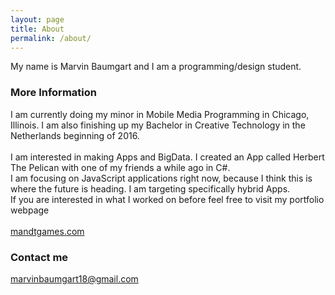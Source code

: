 ```yaml
---
layout: page
title: About
permalink: /about/
---
```


My name is Marvin Baumgart and I am a programming/design student.

### More Information

I am currently doing my minor in Mobile Media Programming in Chicago, Illinois. I am also finishing up my Bachelor in Creative Technology in the Netherlands beginning of 2016. <br><br>
I am interested in making Apps and BigData. I created an App called Herbert The Pelican with one of my friends a while ago in C#. <br>
I am focusing on JavaScript applications right now, because I think this is where the future is heading. I am targeting specifically hybrid Apps. <br>
If you are interested in what I worked on before feel free to visit my portfolio webpage <br><br> [mandtgames.com](http://www.mandtgames.com/portfolio)

### Contact me

[marvinbaumgart18@gmail.com](mailto:marvinbaumgart18@gmail.com)
